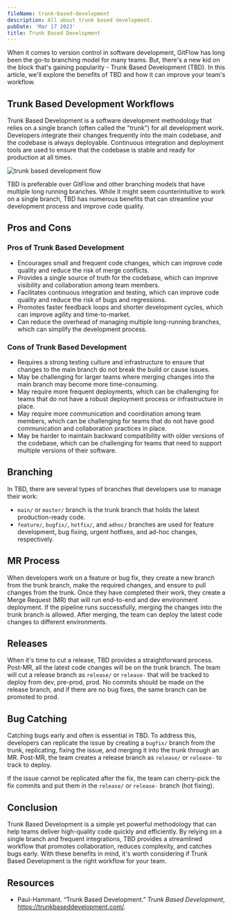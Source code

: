 ```yaml
---
fileName: trunk-based-development
description: All about trunk based development.
pubDate: 'Mar 17 2023'
title: Trunk Based Development
---
```


When it comes to version control in software development, GitFlow has long been the go-to branching model for many teams. But, there's a new kid on the block that's gaining popularity - Trunk Based Development (TBD). In this article, we'll explore the benefits of TBD and how it can improve your team's workflow.

## Trunk Based Development Workflows

Trunk Based Development is a software development methodology that relies on a single branch (often called the "trunk") for all development work. Developers integrate their changes frequently into the main codebase, and the codebase is always deployable. Continuous integration and deployment tools are used to ensure that the codebase is stable and ready for production at all times.

![trunk based development flow](/trunk-based-development/trunk1c.png)

TBD is preferable over GitFlow and other branching models that have multiple long running branches. While it might seem counterintuitive to work on a single branch, TBD has numerous benefits that can streamline your development process and improve code quality.

## Pros and Cons

### Pros of Trunk Based Development

- Encourages small and frequent code changes, which can improve code quality and reduce the risk of merge conflicts.
- Provides a single source of truth for the codebase, which can improve visibility and collaboration among team members.
- Facilitates continuous integration and testing, which can improve code quality and reduce the risk of bugs and regressions.
- Promotes faster feedback loops and shorter development cycles, which can improve agility and time-to-market.
- Can reduce the overhead of managing multiple long-running branches, which can simplify the development process.

### Cons of Trunk Based Development

- Requires a strong testing culture and infrastructure to ensure that changes to the main branch do not break the build or cause issues.
- May be challenging for larger teams where merging changes into the main branch may become more time-consuming.
- May require more frequent deployments, which can be challenging for teams that do not have a robust deployment process or infrastructure in place.
- May require more communication and coordination among team members, which can be challenging for teams that do not have good communication and collaboration practices in place.
- May be harder to maintain backward compatibility with older versions of the codebase, which can be challenging for teams that need to support multiple versions of their software.

## Branching

In TBD, there are several types of branches that developers use to manage their work:

- `main/` or `master/` branch is the trunk branch that holds the latest production-ready code.
- `feature/`, `bugfix/`, `hotfix/`, and `adhoc/` branches are used for feature development, bug fixing, urgent hotfixes, and ad-hoc changes, respectively.

## MR Process

When developers work on a feature or bug fix, they create a new branch from the trunk branch, make the required changes, and ensure to pull changes from the trunk. Once they have completed their work, they create a Merge Request (MR) that will run end-to-end and dev environment deployment. If the pipeline runs successfully, merging the changes into the trunk branch is allowed. After merging, the team can deploy the latest code changes to different environments.

## Releases

When it's time to cut a release, TBD provides a straightforward process. Post-MR, all the latest code changes will be on the trunk branch. The team will cut a release branch as `release/` or `release-` that will be tracked to deploy from dev, pre-prod, prod. No commits should be made on the release branch, and if there are no bug fixes, the same branch can be promoted to prod.

## Bug Catching

Catching bugs early and often is essential in TBD. To address this, developers can replicate the issue by creating a `bugfix/` branch from the trunk, replicating, fixing the issue, and merging it into the trunk through an MR. Post-MR, the team creates a release branch as `release/` or `release-` to track to deploy.

If the issue cannot be replicated after the fix, the team can cherry-pick the fix commits and put them in the `release/` or `release-` branch (hot fixing).

## Conclusion

Trunk Based Development is a simple yet powerful methodology that can help teams deliver high-quality code quickly and efficiently. By relying on a single branch and frequent integrations, TBD provides a streamlined workflow that promotes collaboration, reduces complexity, and catches bugs early. With these benefits in mind, it's worth considering if Trunk Based Development is the right workflow for your team.

## Resources

- Paul-Hammant. “Trunk Based Development.” *Trunk Based Development*, https://trunkbaseddevelopment.com/.